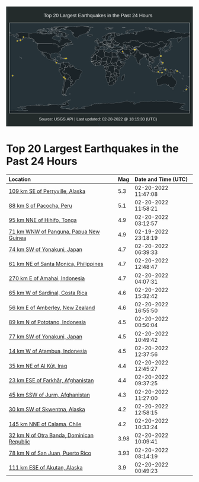 ![Map](./map.png)

# Top 20 Largest Earthquakes in the Past 24 Hours

| Location | Mag | Date and Time (UTC) |
|:---|:---|:---|
| [109 km SE of Perryville, Alaska](https://earthquake.usgs.gov/earthquakes/eventpage/ak0222cj8k1s) | 5.3 | 02-20-2022 11:47:08 |
| [88 km S of Pacocha, Peru](https://earthquake.usgs.gov/earthquakes/eventpage/us7000gmez) | 5.1 | 02-20-2022 11:58:21 |
| [95 km NNE of Hihifo, Tonga](https://earthquake.usgs.gov/earthquakes/eventpage/us7000gmcb) | 4.9 | 02-20-2022 03:12:57 |
| [71 km WNW of Panguna, Papua New Guinea](https://earthquake.usgs.gov/earthquakes/eventpage/us7000gmb5) | 4.9 | 02-19-2022 23:18:19 |
| [74 km SW of Yonakuni, Japan](https://earthquake.usgs.gov/earthquakes/eventpage/us7000gmd3) | 4.7 | 02-20-2022 06:39:33 |
| [61 km NE of Santa Monica, Philippines](https://earthquake.usgs.gov/earthquakes/eventpage/us7000gmff) | 4.7 | 02-20-2022 12:48:47 |
| [270 km E of Amahai, Indonesia](https://earthquake.usgs.gov/earthquakes/eventpage/us7000gmch) | 4.7 | 02-20-2022 04:07:31 |
| [65 km W of Sardinal, Costa Rica](https://earthquake.usgs.gov/earthquakes/eventpage/us7000gmg1) | 4.6 | 02-20-2022 15:32:42 |
| [56 km E of Amberley, New Zealand](https://earthquake.usgs.gov/earthquakes/eventpage/us7000gmgf) | 4.6 | 02-20-2022 16:55:50 |
| [89 km N of Pototano, Indonesia](https://earthquake.usgs.gov/earthquakes/eventpage/us7000gmbj) | 4.5 | 02-20-2022 00:50:04 |
| [77 km SW of Yonakuni, Japan](https://earthquake.usgs.gov/earthquakes/eventpage/us7000gmek) | 4.5 | 02-20-2022 10:49:42 |
| [14 km W of Atambua, Indonesia](https://earthquake.usgs.gov/earthquakes/eventpage/us7000gmf4) | 4.5 | 02-20-2022 12:37:56 |
| [35 km NE of Al Kūt, Iraq](https://earthquake.usgs.gov/earthquakes/eventpage/us7000gmf6) | 4.4 | 02-20-2022 12:45:27 |
| [23 km ESE of Farkhār, Afghanistan](https://earthquake.usgs.gov/earthquakes/eventpage/us7000gme4) | 4.4 | 02-20-2022 09:37:25 |
| [45 km SSW of Jurm, Afghanistan](https://earthquake.usgs.gov/earthquakes/eventpage/us7000gmer) | 4.3 | 02-20-2022 11:27:00 |
| [30 km SW of Skwentna, Alaska](https://earthquake.usgs.gov/earthquakes/eventpage/ak0222cjwd3a) | 4.2 | 02-20-2022 12:58:15 |
| [145 km NNE of Calama, Chile](https://earthquake.usgs.gov/earthquakes/eventpage/us7000gmee) | 4.2 | 02-20-2022 10:33:24 |
| [32 km N of Otra Banda, Dominican Republic](https://earthquake.usgs.gov/earthquakes/eventpage/pr2022051003) | 3.98 | 02-20-2022 10:09:41 |
| [78 km N of San Juan, Puerto Rico](https://earthquake.usgs.gov/earthquakes/eventpage/pr2022051002) | 3.93 | 02-20-2022 08:14:19 |
| [111 km ESE of Akutan, Alaska](https://earthquake.usgs.gov/earthquakes/eventpage/us7000gmbi) | 3.9 | 02-20-2022 00:49:23 |
